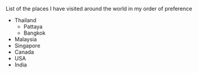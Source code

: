 List of the places I have visited around the world in my order of preference
- Thailand
  - Pattaya
  - Bangkok
- Malaysia
- Singapore
- Canada
- USA
- India
